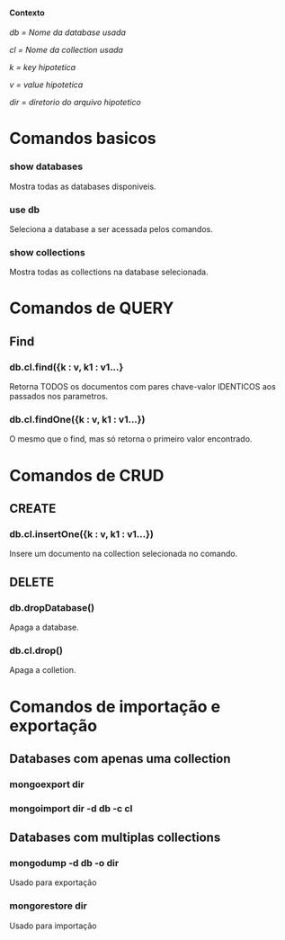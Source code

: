 #### Contexto
*db = Nome da database usada*

*cl = Nome da collection usada*

*k = key hipotetica*

*v = value hipotetica*

*dir = diretorio do arquivo hipotetico*


# Comandos basicos

### show databases
Mostra todas as databases disponiveis.

### use db
Seleciona a database a ser acessada pelos comandos.

### show collections
Mostra todas as collections na database selecionada.

# Comandos de QUERY

## Find

### db.cl.find({k : v, k1 : v1...}
Retorna TODOS os documentos com pares chave-valor IDENTICOS aos passados nos parametros.

### db.cl.findOne({k : v, k1 : v1...})
O mesmo que o find, mas só retorna o primeiro valor encontrado.

# Comandos de CRUD

## CREATE

### db.cl.insertOne({k : v, k1 : v1...})
Insere um documento na collection selecionada no comando.

## DELETE
### db.dropDatabase()
Apaga a database.

### db.cl.drop()
Apaga a colletion.

# Comandos de importação e exportação

## Databases com apenas uma collection

### mongoexport dir

### mongoimport dir -d db -c cl

## Databases com multiplas collections

### mongodump -d db -o dir
Usado para exportação

### mongorestore dir
Usado para importação
